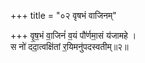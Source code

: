 +++
title = "०२ वृषभं वाजिनम्"

+++
वृ॒ष॒भं वा॒जिनं॑ व॒यं पौ॑र्णमा॒सं य॑जामहे ।  
स नो॑ ददा॒त्वक्षि॑तां र॒यिमनु॑पदस्वतीम्॥२॥  